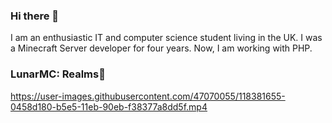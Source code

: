 ### Hi there 👋
I am an enthusiastic IT and computer science student living in the UK.
I was a Minecraft Server developer for four years. Now, I am working with PHP.

### LunarMC: Realms👋
https://user-images.githubusercontent.com/47070055/118381655-0458d180-b5e5-11eb-90eb-f38377a8dd5f.mp4

